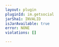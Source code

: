 ```yaml
---
layout: plugin
pluginId: im.getsocial
jarSha1: INVALID
isJarAvailable: true
error: NONE
violations: []

---
```


